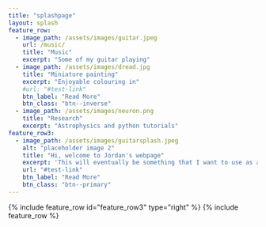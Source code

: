 ```yaml
---
title: "splashpage"
layout: splash
feature_row:
  - image_path: /assets/images/guitar.jpeg
    url: /music/ 
    title: "Music"
    excerpt: "Some of my guitar playing"
  - image_path: /assets/images/dread.jpg
    title: "Miniature painting"
    excerpt: "Enjoyable colouring in"
    #url: "#test-link"
    btn_label: "Read More"
    btn_class: "btn--inverse"
  - image_path: /assets/images/neuron.png
    title: "Research"
    excerpt: "Astrophysics and python tutorials"
feature_row3:
  - image_path: /assets/images/guitarsplash.jpeg
    alt: "placeholder image 2"
    title: "Hi, welcome to Jordan's webpage"
    excerpt: 'This will eventually be something that I want to use as a place to host my interests. Astrophysics/machine learning, guitar playing, miniature painting, magic and anything else I stumble into.'
    url: "#test-link"
    btn_label: "Read More"
    btn_class: "btn--primary"
---
```

{% include feature_row id="feature_row3" type="right" %}
{% include feature_row %}
